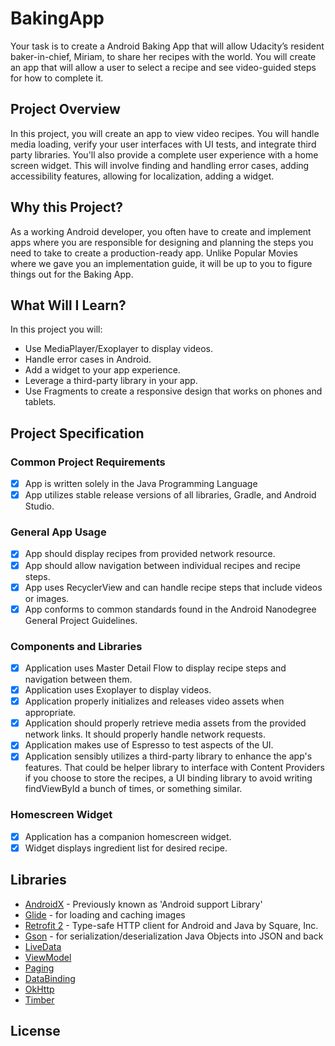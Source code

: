 # BakingApp
Your task is to create a Android Baking App that will allow Udacity’s resident baker-in-chief, Miriam, to share her recipes with the world. You will create an app that will allow a user to select a recipe and see video-guided steps for how to complete it.

## Project Overview
In this project, you will create an app to view video recipes. You will handle media loading, verify your user interfaces with UI tests, and integrate third party libraries. You'll also provide a complete user experience with a home screen widget. This will involve finding and handling error cases, adding accessibility features, allowing for localization, adding a widget.

## Why this Project?
As a working Android developer, you often have to create and implement apps where you are responsible for designing and planning the steps you need to take to create a production-ready app. Unlike Popular Movies where we gave you an implementation guide, it will be up to you to figure things out for the Baking App.

## What Will I Learn?
In this project you will:
*   Use MediaPlayer/Exoplayer to display videos.
*   Handle error cases in Android.
*   Add a widget to your app experience.
*   Leverage a third-party library in your app.
*   Use Fragments to create a responsive design that works on phones and tablets.

## Project Specification

### Common Project Requirements
- [x]   App is written solely in the Java Programming Language
- [x]   App utilizes stable release versions of all libraries, Gradle, and Android Studio.

### General App Usage
- [x]   App should display recipes from provided network resource.
- [x]   App should allow navigation between individual recipes and recipe steps.
- [x]   App uses RecyclerView and can handle recipe steps that include videos or images.
- [x]   App conforms to common standards found in the Android Nanodegree General Project Guidelines.

### Components and Libraries
- [x]   Application uses Master Detail Flow to display recipe steps and navigation between them.
- [x]   Application uses Exoplayer to display videos.
- [x]   Application properly initializes and releases video assets when appropriate.
- [x]   Application should properly retrieve media assets from the provided network links. It should properly handle network requests.
- [x]   Application makes use of Espresso to test aspects of the UI.
- [x]   Application sensibly utilizes a third-party library to enhance the app's features. That could be helper library to interface with Content Providers if you choose to store the recipes, a UI binding library to avoid writing findViewById a bunch of times, or something similar.

### Homescreen Widget
- [x] Application has a companion homescreen widget.
- [x] Widget displays ingredient list for desired recipe.

## Libraries
*   [AndroidX](https://developer.android.com/jetpack/androidx/) - Previously known as 'Android support Library'
*   [Glide](https://github.com/bumptech/glide) - for loading and caching images 
*   [Retrofit 2](https://github.com/square/retrofit) - Type-safe HTTP client for Android and Java by Square, Inc. 
*   [Gson](https://github.com/google/gson) - for serialization/deserialization Java Objects into JSON and back
*   [LiveData](https://developer.android.com/topic/libraries/architecture/livedata)
*   [ViewModel](https://developer.android.com/topic/libraries/architecture/viewmodel)
*   [Paging](https://developer.android.com/topic/libraries/architecture/paging/)
*   [DataBinding](https://developer.android.com/topic/libraries/data-binding/)
*   [OkHttp](https://github.com/square/okhttp)
*   [Timber](https://github.com/JakeWharton/timber)

## License
